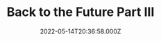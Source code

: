 ---
title: "Back to the Future Part III"
year: 1990
date: 2022-05-14T20:36:58.000Z
permalink: /almanac/movies/2022-05-14-back-to-the-future-part-iii/index.html
link: https://letterboxd.com/rknightuk/film/back-to-the-future-part-iii/6/
rating: 3
---